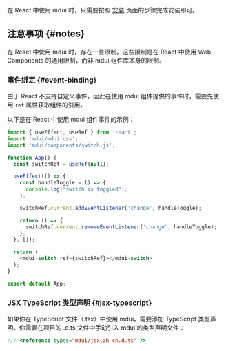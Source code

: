 在 React 中使用 mdui 时，只需要按照 [安装](/zh-cn/docs/2/getting-started/installation#npm) 页面的步骤完成安装即可。

## 注意事项 {#notes}

在 React 中使用 mdui 时，存在一些限制。这些限制是在 React 中使用 Web Components 的通用限制，而非 mdui 组件库本身的限制。

### 事件绑定 {#event-binding}

由于 React 不支持自定义事件，因此在使用 mdui 组件提供的事件时，需要先使用 `ref` 属性获取组件的引用。

以下是在 React 中使用 mdui 组件事件的示例：

```js
import { useEffect, useRef } from 'react';
import 'mdui/mdui.css';
import 'mdui/components/switch.js';

function App() {
  const switchRef = useRef(null);

  useEffect(() => {
    const handleToggle = () => {
      console.log("switch is toggled");
    };

    switchRef.current.addEventListener('change', handleToggle);

    return () => {
      switchRef.current.removeEventListener('change', handleToggle);
    };
  }, []);

  return (
    <mdui-switch ref={switchRef}></mdui-switch>
  );
}

export default App;
```

### JSX TypeScript 类型声明 {#jsx-typescript}

如果你在 TypeScript 文件（.tsx）中使用 mdui，需要添加 TypeScript 类型声明。你需要在项目的 .d.ts 文件中手动引入 mdui 的类型声明文件：

```ts
/// <reference types="mdui/jsx.zh-cn.d.ts" />
```
